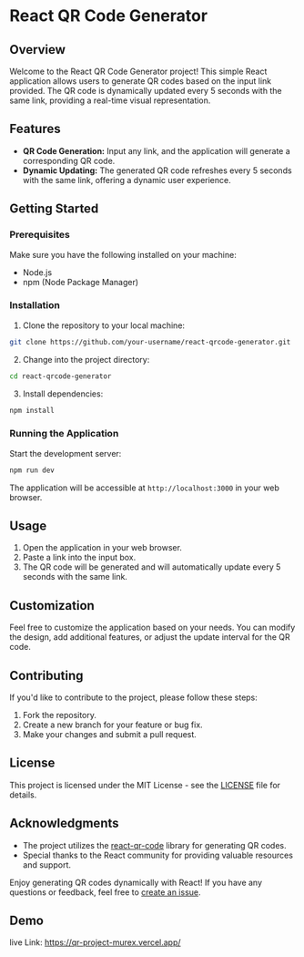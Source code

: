 # React QR Code Generator

## Overview

Welcome to the React QR Code Generator project! This simple React application allows users to generate QR codes based on the input link provided. The QR code is dynamically updated every 5 seconds with the same link, providing a real-time visual representation.

## Features

- **QR Code Generation:** Input any link, and the application will generate a corresponding QR code.
- **Dynamic Updating:** The generated QR code refreshes every 5 seconds with the same link, offering a dynamic user experience.

## Getting Started

### Prerequisites

Make sure you have the following installed on your machine:

- Node.js
- npm (Node Package Manager)

### Installation

1. Clone the repository to your local machine:

```bash
git clone https://github.com/your-username/react-qrcode-generator.git
```

2. Change into the project directory:

```bash
cd react-qrcode-generator
```

3. Install dependencies:

```bash
npm install
```

### Running the Application

Start the development server:

```bash
npm run dev
```

The application will be accessible at `http://localhost:3000` in your web browser.

## Usage

1. Open the application in your web browser.
2. Paste a link into the input box.
3. The QR code will be generated and will automatically update every 5 seconds with the same link.

## Customization

Feel free to customize the application based on your needs. You can modify the design, add additional features, or adjust the update interval for the QR code.

## Contributing

If you'd like to contribute to the project, please follow these steps:

1. Fork the repository.
2. Create a new branch for your feature or bug fix.
3. Make your changes and submit a pull request.

## License

This project is licensed under the MIT License - see the [LICENSE](LICENSE) file for details.

## Acknowledgments

- The project utilizes the [react-qr-code](https://www.npmjs.com/package/react-qr-code) library for generating QR codes.
- Special thanks to the React community for providing valuable resources and support.

Enjoy generating QR codes dynamically with React! If you have any questions or feedback, feel free to [create an issue](https://github.com/your-username/react-qrcode-generator/issues).


## Demo

live Link: https://qr-project-murex.vercel.app/

